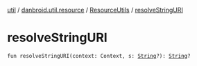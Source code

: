 [util](../../index.md) / [danbroid.util.resource](../index.md) / [ResourceUtils](index.md) / [resolveStringURI](./resolve-string-u-r-i.md)

# resolveStringURI

`fun resolveStringURI(context: Context, s: `[`String`](https://kotlinlang.org/api/latest/jvm/stdlib/kotlin/-string/index.html)`?): `[`String`](https://kotlinlang.org/api/latest/jvm/stdlib/kotlin/-string/index.html)`?`